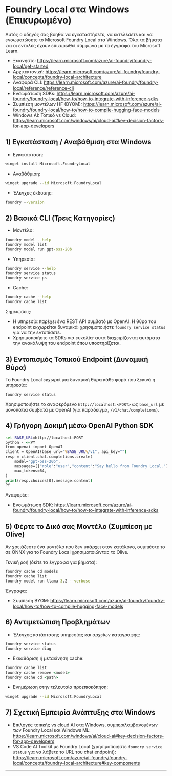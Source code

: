 <!--
CO_OP_TRANSLATOR_METADATA:
{
  "original_hash": "070a706937c5ac9feb45693b8c572d25",
  "translation_date": "2025-09-22T19:23:50+00:00",
  "source_file": "Module07/foundrylocal.md",
  "language_code": "el"
}
-->
# Foundry Local στα Windows (Επικυρωμένο)

Αυτός ο οδηγός σας βοηθά να εγκαταστήσετε, να εκτελέσετε και να ενσωματώσετε το Microsoft Foundry Local στα Windows. Όλα τα βήματα και οι εντολές έχουν επικυρωθεί σύμφωνα με τα έγγραφα του Microsoft Learn.

- Ξεκινήστε: https://learn.microsoft.com/azure/ai-foundry/foundry-local/get-started
- Αρχιτεκτονική: https://learn.microsoft.com/azure/ai-foundry/foundry-local/concepts/foundry-local-architecture
- Αναφορά CLI: https://learn.microsoft.com/azure/ai-foundry/foundry-local/reference/reference-cli
- Ενσωμάτωση SDKs: https://learn.microsoft.com/azure/ai-foundry/foundry-local/how-to/how-to-integrate-with-inference-sdks
- Συμπίεση μοντέλων HF (BYOM): https://learn.microsoft.com/azure/ai-foundry/foundry-local/how-to/how-to-compile-hugging-face-models
- Windows AI: Τοπικό vs Cloud: https://learn.microsoft.com/windows/ai/cloud-ai#key-decision-factors-for-app-developers

## 1) Εγκατάσταση / Αναβάθμιση στα Windows

- Εγκατάσταση:
```cmd
winget install Microsoft.FoundryLocal
```
- Αναβάθμιση:
```cmd
winget upgrade --id Microsoft.FoundryLocal
```
- Έλεγχος έκδοσης:
```cmd
foundry --version
```

## 2) Βασικά CLI (Τρεις Κατηγορίες)

- Μοντέλο:
```cmd
foundry model --help
foundry model list
foundry model run gpt-oss-20b
```
- Υπηρεσία:
```cmd
foundry service --help
foundry service status
foundry service ps
```
- Cache:
```cmd
foundry cache --help
foundry cache list
```

Σημειώσεις:
- Η υπηρεσία παρέχει ένα REST API συμβατό με OpenAI. Η θύρα του endpoint εκχωρείται δυναμικά· χρησιμοποιήστε `foundry service status` για να την εντοπίσετε.
- Χρησιμοποιήστε τα SDKs για ευκολία· αυτά διαχειρίζονται αυτόματα την ανακάλυψη του endpoint όπου υποστηρίζεται.

## 3) Εντοπισμός Τοπικού Endpoint (Δυναμική Θύρα)

Το Foundry Local εκχωρεί μια δυναμική θύρα κάθε φορά που ξεκινά η υπηρεσία:
```cmd
foundry service status
```
Χρησιμοποιήστε το αναφερόμενο `http://localhost:<PORT>` ως `base_url` με μονοπάτια συμβατά με OpenAI (για παράδειγμα, `/v1/chat/completions`).

## 4) Γρήγορη Δοκιμή μέσω OpenAI Python SDK

```cmd
set BASE_URL=http://localhost:PORT
python - <<PY
from openai import OpenAI
client = OpenAI(base_url="%BASE_URL%/v1", api_key="")
resp = client.chat.completions.create(
    model="gpt-oss-20b",
    messages=[{"role":"user","content":"Say hello from Foundry Local."}],
    max_tokens=64,
)
print(resp.choices[0].message.content)
PY
```
Αναφορές:
- Ενσωμάτωση SDK: https://learn.microsoft.com/azure/ai-foundry/foundry-local/how-to/how-to-integrate-with-inference-sdks

## 5) Φέρτε το Δικό σας Μοντέλο (Συμπίεση με Olive)

Αν χρειάζεστε ένα μοντέλο που δεν υπάρχει στον κατάλογο, συμπιέστε το σε ONNX για το Foundry Local χρησιμοποιώντας το Olive.

Γενική ροή (δείτε τα έγγραφα για βήματα):
```cmd
foundry cache cd models
foundry cache list
foundry model run llama-3.2 --verbose
```
Έγγραφα:
- Συμπίεση BYOM: https://learn.microsoft.com/azure/ai-foundry/foundry-local/how-to/how-to-compile-hugging-face-models

## 6) Αντιμετώπιση Προβλημάτων

- Έλεγχος κατάστασης υπηρεσίας και αρχείων καταγραφής:
```cmd
foundry service status
foundry service diag
```
- Εκκαθάριση ή μετακίνηση cache:
```cmd
foundry cache list
foundry cache remove <model>
foundry cache cd <path>
```
- Ενημέρωση στην τελευταία προεπισκόπηση:
```cmd
winget upgrade --id Microsoft.FoundryLocal
```

## 7) Σχετική Εμπειρία Ανάπτυξης στα Windows

- Επιλογές τοπικής vs cloud AI στα Windows, συμπεριλαμβανομένων των Foundry Local και Windows ML:
  https://learn.microsoft.com/windows/ai/cloud-ai#key-decision-factors-for-app-developers
- VS Code AI Toolkit με Foundry Local (χρησιμοποιήστε `foundry service status` για να λάβετε το URL του chat endpoint):
  https://learn.microsoft.com/azure/ai-foundry/foundry-local/concepts/foundry-local-architecture#key-components

---

